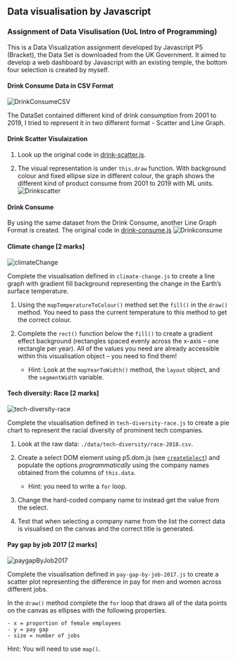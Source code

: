 ## Data visualisation by Javascript

### Assignment of Data Visulisation (UoL Intro of Programming)

This is a Data Visualization assignment developed by Javascript P5 (Bracket), the Data Set is downloaded from the UK Government. It aimed to develop a web dashboard by Javascript with an existing temple, the bottom four selection is created by myself.

#### Drink Consume Data in CSV Format
![DrinkConsumeCSV](https://user-images.githubusercontent.com/97387572/252401034-39b93ace-40a7-410b-8d5d-73ee7cc7ceb1.jpg)

The DataSet contained different kind of drink consumption from 2001 to 2019, I tried to represent it in two different format - Scatter and Line Graph.

#### Drink Scatter Visulaization

1. Look up the original code in [drink-scatter.js](https://github.com/plarchi/Data_Javascript/blob/main/drink-scatter.js).

2. The visual representation is under `this.draw` function. With background colour and fixed ellipse size in different colour, the graph shows the different kind of product consume from 2001 to 2019 with ML units.
![Drinkscatter](https://user-images.githubusercontent.com/97387572/252401602-5fac5ecf-6a52-450a-8f60-2d86e94cc5b5.JPG)

#### Drink Consume

By using the same dataset from the Drink Consume, another Line Graph Format is created. The original code in [drink-consume.js](https://github.com/plarchi/Data_Javascript/blob/main/drink-consume.js)
![Drinkconsume](https://user-images.githubusercontent.com/97387572/252401185-ec9ad84c-e79c-4139-b9e0-928c2d8a57ac.JPG)

#### Climate change [2 marks]

![climateChange](https://www.doc.gold.ac.uk/~jfort010/ip/case-studies/data-vis/figures/climate-change.png)

Complete the visualisation defined in `climate-change.js` to create a
line graph with gradient fill background representing the change in
the Earth’s surface temperature.

1. Using the `mapTemperatureToColour()` method set the `fill()` in the
   `draw()` method. You need to pass the current temperature to this
   method to get the correct colour.

2. Complete the `rect()` function below the `fill()` to create a
   gradient effect background (rectangles spaced evenly across the
   x-axis – one rectangle per year). All of the values you need are
   already accessible within this visualisation object – you need to
   find them!
   - Hint: Look at the `mapYearToWidth()` method, the `layout` object,
     and the `segmentWidth` variable.

#### Tech diversity: Race [2 marks]

![tech-diversity-race](https://www.doc.gold.ac.uk/~jfort010/ip/case-studies/data-vis/figures/tech-diversity-race.png)

Complete the visualisation defined in `tech-diversity-race.js` to
create a pie chart to represent the racial diversity of prominent tech
companies.

1. Look at the raw data: `./data/tech-diversity/race-2018.csv`.

2. Create a select DOM element using p5.dom.js (see
   [`createSelect`](https://p5js.org/reference/#/p5/createSelect)) and
   populate the options *programmatically* using the company names
   obtained from the columns of `this.data`.
   - Hint: you need to write a `for` loop.

3. Change the hard-coded company name to instead get the value from
   the select.

4. Test that when selecting a company name from the list the correct
   data is visualised on the canvas and the correct title is
   generated.

#### Pay gap by job 2017 [2 marks]

![paygapByJob2017](https://www.doc.gold.ac.uk/~jfort010/ip/case-studies/data-vis/figures/pay-gap-by-job.png)

Complete the visualisation defined in `pay-gap-by-job-2017.js` to
create a scatter plot representing the difference in pay for men and
women across different jobs.

In the `draw()` method complete the `for` loop that draws all of the
data points on the canvas as ellipses with the following properties.

    - x = proportion of female employees
    - y = pay gap
    - size = number of jobs

Hint: You will need to use `map()`.
